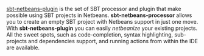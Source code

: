 [sbt-netbeans-plugin](https://github.com/remeniuk/sbt-netbeans-plugin) is the set of SBT processor and plugin that make possible using SBT projects in Netbeans. **sbt-netbeans-processor** allows you to create an empty SBT project with Netbeans support in just one move. With **sbt-netbeans-plugin** you can easily *netbeanize* your existing projects. All the sweet spots, such as code-completion, syntax highlighting, sub-projects and dependencies support, and running actions from within the IDE are available.